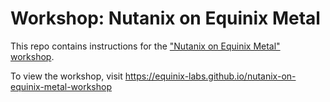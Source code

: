 # Workshop: Nutanix on Equinix Metal

<!---
Using this template in a new project? See CONTIBUTING.md for help.
--->

This repo contains instructions for the ["Nutanix on Equinix Metal" workshop](https://equinix-labs.github.io/nutanix-on-equinix-metal-workshop).

To view the workshop, visit <https://equinix-labs.github.io/nutanix-on-equinix-metal-workshop>
